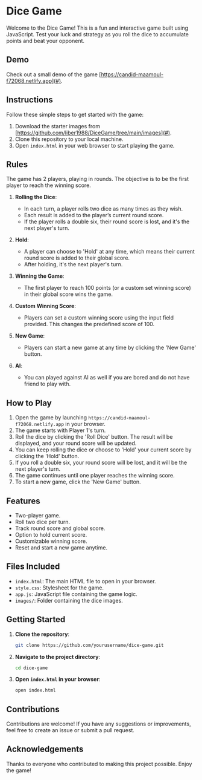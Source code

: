 # Dice Game

Welcome to the Dice Game! This is a fun and interactive game built using JavaScript. Test your luck and strategy as you roll the dice to accumulate points and beat your opponent.

## Demo

Check out a small demo of the game [https://candid-maamoul-f72068.netlify.app](#).

## Instructions

Follow these simple steps to get started with the game:

1. Download the starter images from [https://github.com/liber1988/DiceGame/tree/main/images](#).
2. Clone this repository to your local machine.
3. Open `index.html` in your web browser to start playing the game.

## Rules

The game has 2 players, playing in rounds. The objective is to be the first player to reach the winning score.

1. **Rolling the Dice**:

   - In each turn, a player rolls two dice as many times as they wish.
   - Each result is added to the player’s current round score.
   - If the player rolls a double six, their round score is lost, and it's the next player's turn.

2. **Hold**:

   - A player can choose to 'Hold' at any time, which means their current round score is added to their global score.
   - After holding, it's the next player's turn.

3. **Winning the Game**:

   - The first player to reach 100 points (or a custom set winning score) in their global score wins the game.

4. **Custom Winning Score**:

   - Players can set a custom winning score using the input field provided. This changes the predefined score of 100.

5. **New Game**:
   - Players can start a new game at any time by clicking the 'New Game' button.
6. **AI**:
   - You can played against AI as well if you are bored and do not have friend to play with.

## How to Play

1. Open the game by launching `https://candid-maamoul-f72068.netlify.app` in your browser.
2. The game starts with Player 1's turn.
3. Roll the dice by clicking the 'Roll Dice' button. The result will be displayed, and your round score will be updated.
4. You can keep rolling the dice or choose to 'Hold' your current score by clicking the 'Hold' button.
5. If you roll a double six, your round score will be lost, and it will be the next player's turn.
6. The game continues until one player reaches the winning score.
7. To start a new game, click the 'New Game' button.

## Features

- Two-player game.
- Roll two dice per turn.
- Track round score and global score.
- Option to hold current score.
- Customizable winning score.
- Reset and start a new game anytime.

## Files Included

- `index.html`: The main HTML file to open in your browser.
- `style.css`: Stylesheet for the game.
- `app.js`: JavaScript file containing the game logic.
- `images/`: Folder containing the dice images.

## Getting Started

1. **Clone the repository**:
   ```bash
   git clone https://github.com/yourusername/dice-game.git
   ```
2. **Navigate to the project directory**:
   ```bash
   cd dice-game
   ```
3. **Open `index.html` in your browser**:
   ```bash
   open index.html
   ```

## Contributions

Contributions are welcome! If you have any suggestions or improvements, feel free to create an issue or submit a pull request.

## Acknowledgements

Thanks to everyone who contributed to making this project possible. Enjoy the game!
